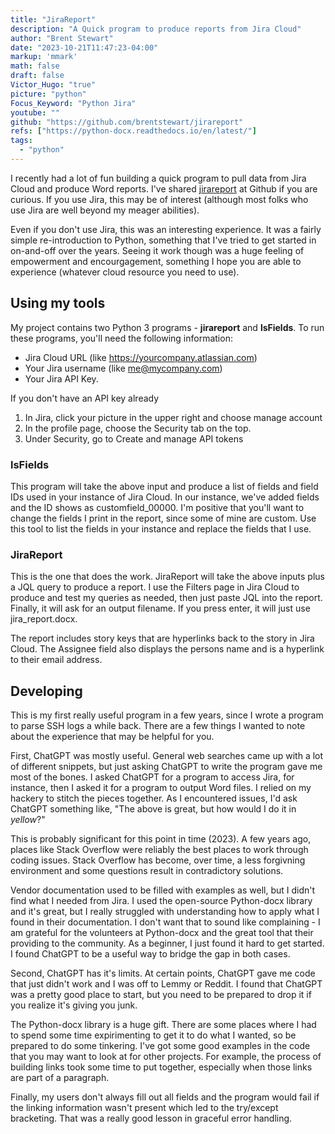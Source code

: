 ```yaml
---
title: "JiraReport"
description: "A Quick program to produce reports from Jira Cloud"
author: "Brent Stewart"
date: "2023-10-21T11:47:23-04:00"
markup: 'mmark'
math: false
draft: false
Victor_Hugo: "true"
picture: "python"
Focus_Keyword: "Python Jira"
youtube: ""
github: "https://github.com/brentstewart/jirareport"
refs: ["https://python-docx.readthedocs.io/en/latest/"]
tags:
  - "python"
---
```

I recently had a lot of fun building a quick program to pull data from Jira Cloud and produce Word reports.  I've shared [jirareport](https://github.com/brentstewart/jirareport) at Github if you are curious.  If you use Jira, this may be of interest (although most folks who use Jira are well beyond my meager abilities).  

Even if you don't use Jira, this was an interesting experience.  It was a fairly simple re-introduction to Python, something that I've tried to get started in on-and-off over the years.  Seeing it work though was a huge feeling of empowerment and encourgagement, something I hope you are able to experience (whatever cloud resource you need to use).

## Using my tools
My project contains two Python 3 programs - __jirareport__ and __lsFields__. To run these programs, you'll need the following information:

* Jira Cloud URL (like https://yourcompany.atlassian.com)
* Your Jira username (like me@mycompany.com)
* Your Jira API Key.

If you don't have an API key already
1. In Jira, click your picture in the upper right and choose manage account
2. In the profile page, choose the Security tab on the top.
3. Under Security, go to Create and manage API tokens

### lsFields

This program will take the above input and produce a list of fields and field IDs used in your instance of Jira Cloud. In our instance, we've added fields and the ID shows as customfield_00000. I'm positive that you'll want to change the fields I print in the report, since some of mine are custom. Use this tool to list the fields in your instance and replace the fields that I use.

### JiraReport

This is the one that does the work. JiraReport will take the above inputs plus a JQL query to produce a report. I use the Filters page in Jira Cloud to produce and test my queries as needed, then just paste JQL into the report. Finally, it will ask for an output filename. If you press enter, it will just use jira_report.docx.

The report includes story keys that are hyperlinks back to the story in Jira Cloud. The Assignee field also displays the persons name and is a hyperlink to their email address.

## Developing

This is my first really useful program in a few years, since I wrote a program to parse SSH logs a while back.  There are a few things I wanted to note about the experience that may be helpful for you.

First, ChatGPT was mostly useful.  General web searches came up with a lot of different snippets, but just asking ChatGPT to write the program gave me most of the bones.  I asked ChatGPT for a program to access Jira, for instance, then I asked it for a program to output Word files.  I relied on my hackery to stitch the pieces together.  As I encountered issues, I'd ask ChatGPT something like, "The above is great, but how would I do it in _yellow_?"

This is probably significant for this point in time (2023).  A few years ago, places like Stack Overflow were reliably the best places to work through coding issues.  Stack Overflow has become, over time, a less forgivning environment and some questions result in contradictory solutions.  

Vendor documentation used to be filled with examples as well, but I didn't find what I needed from Jira.  I used the open-source Python-docx library and it's great, but I really struggled with understanding how to apply what I found in their documentation.  I don't want that to sound like complaining - I am grateful for the volunteers at Python-docx and the great tool that their providing to the community.  As a beginner, I just found it hard to get started.  I found ChatGPT to be a useful way to bridge the gap in both cases.

Second, ChatGPT has it's limits.  At certain points, ChatGPT gave me code that just didn't work and I was off to Lemmy or Reddit.  I found that ChatGPT was a pretty good place to start, but you need to be prepared to drop it if you realize it's giving you junk.

The Python-docx library is a huge gift.  There are some places where I had to spend some time expirimenting to get it to do what I wanted, so be prepared to do some tinkering.  I've got some good examples in the code that you may want to look at for other projects.  For example, the process of building links took some time to put together, especially when those links are part of a paragraph.  

Finally, my users don't always fill out all fields and the program would fail if the linking information wasn't present which led to the try/except bracketing.  That was a really good lesson in graceful error handling.